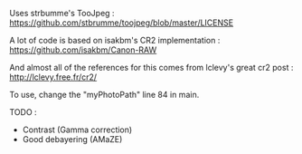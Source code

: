 Uses strbumme's TooJpeg : https://github.com/stbrumme/toojpeg/blob/master/LICENSE

A lot of code is based on isakbm's CR2 implementation : https://github.com/isakbm/Canon-RAW

And almost all of the references for this comes from lclevy's great cr2 post : http://lclevy.free.fr/cr2/

To use, change the "myPhotoPath" line 84 in main.

TODO : 
 - Contrast (Gamma correction)
 - Good debayering (AMaZE)
